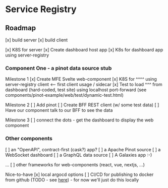# Service Registry


## Roadmap

 [x] build server
 [x] build client

 [x] K8S for server
 [x] Create dashboard host app
 [x] K8s for dashboard app using server-registry


### Component One - a pinot data source stub
Milestone 1
 [x] Create MFE Svelte web-component
 [x] K8S for ^^^^ using server-registry client <-- first client usage / sidecar
 [x] Test to load ^^^ from dashboard (hard-coded, test site) using localhost port-forward
    (see components/pinot-example/web/test/dynamic-test.html)

Milestone 2
 [ ] Add pinot 
 [ ] Create BFF REST client (w/ some test data)
 [ ] Have our component talk to our BFF to see the data

Milestone 3
 [ ] connect the dots - get the dashboard to display the web component

### Other components
 [ ] an "OpenAPI", contract-first (cask?) app?
 [ ] a Apache Pinot source
 [ ] a WebSocket dashboard
 [ ] a GraphQL data source
 [ ] A Galaxies app :-)

 ...
 [ ] other frameworks for web-components (react, vue, nextjs, ...)

Nice-to-have
 [x] local argocd options
 [ ] CI/CD for publishing to docker from github (TODO - see [here](https://docs.github.com/en/actions/publishing-packages/publishing-docker-images))
     - for now we'll just do this locally